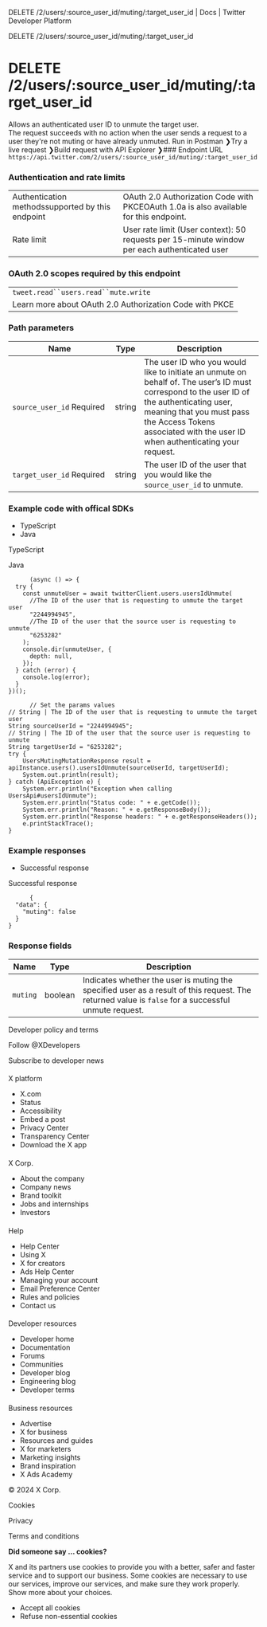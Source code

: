 
DELETE /2/users/:source\_user\_id/muting/:target\_user\_id | Docs | Twitter Developer Platform 

DELETE /2/users/:source\_user\_id/muting/:target\_user\_id

 DELETE /2/users/:source\_user\_id/muting/:target\_user\_id
==========================================================
Allows an authenticated user ID to unmute the target user.  
The request succeeds with no action when the user sends a request to a user they're not muting or have already unmuted.
Run in Postman ❯Try a live request ❯Build request with API Explorer ❯### Endpoint URL
`https://api.twitter.com/2/users/:source_user_id/muting/:target_user_id`  
### Authentication and rate limits

|  |  |
| --- | --- |
| Authentication methodssupported by this endpoint | OAuth 2.0 Authorization Code with PKCEOAuth 1.0a is also available for this endpoint. |
| Rate limit | User rate limit (User context): 50 requests per 15-minute window per each authenticated user |
### OAuth 2.0 scopes required by this endpoint

|  |
| --- |
| `tweet.read``users.read``mute.write` |
| Learn more about OAuth 2.0 Authorization Code with PKCE |
### Path parameters

| Name | Type | Description |
| --- | --- | --- |
| `source_user_id` Required  | string | The user ID who you would like to initiate an unmute on behalf of. The user’s ID must correspond to the user ID of the authenticating user, meaning that you must pass the Access Tokens associated with the user ID when authenticating your request. |
| `target_user_id` Required  | string | The user ID of the user that you would like the `source_user_id` to unmute. |

### Example code with offical SDKs

* TypeScript
* Java

 TypeScript

 Java

```
      (async () => {
  try {
    const unmuteUser = await twitterClient.users.usersIdUnmute(
      //The ID of the user that is requesting to unmute the target user
      "2244994945",
      //The ID of the user that the source user is requesting to unmute
      "6253282"
    );
    console.dir(unmuteUser, {
      depth: null,
    });
  } catch (error) {
    console.log(error);
  }
})();

```

```
      // Set the params values
// String | The ID of the user that is requesting to unmute the target user
String sourceUserId = "2244994945";
// String | The ID of the user that the source user is requesting to unmute
String targetUserId = "6253282";
try {
    UsersMutingMutationResponse result = apiInstance.users().usersIdUnmute(sourceUserId, targetUserId);
    System.out.println(result);
} catch (ApiException e) {
    System.err.println("Exception when calling UsersApi#usersIdUnmute");
    System.err.println("Status code: " + e.getCode());
    System.err.println("Reason: " + e.getResponseBody());
    System.err.println("Response headers: " + e.getResponseHeaders());
    e.printStackTrace();
}

```

### Example responses

* Successful response

 Successful response

```
      {
  "data": {
    "muting": false
  }
}
```

### Response fields

| Name | Type | Description |
| --- | --- | --- |
| `muting` | boolean | Indicates whether the user is muting the specified user as a result of this request. The returned value is `false` for a successful unmute request. |

Developer policy and terms

Follow @XDevelopers

Subscribe to developer news

#### 
 X platform

* X.com
* Status
* Accessibility
* Embed a post
* Privacy Center
* Transparency Center
* Download the X app

#### 
 X Corp.

* About the company
* Company news
* Brand toolkit
* Jobs and internships
* Investors

#### 
 Help

* Help Center
* Using X
* X for creators
* Ads Help Center
* Managing your account
* Email Preference Center
* Rules and policies
* Contact us

#### 
 Developer resources

* Developer home
* Documentation
* Forums
* Communities
* Developer blog
* Engineering blog
* Developer terms

#### 
 Business resources

* Advertise
* X for business
* Resources and guides
* X for marketers
* Marketing insights
* Brand inspiration
* X Ads Academy

 © 2024 X Corp.

Cookies

Privacy

Terms and conditions

**Did someone say … cookies?**  

 X and its partners use cookies to provide you with a better, safer and
 faster service and to support our business. Some cookies are necessary to use
 our services, improve our services, and make sure they work properly.
 Show more about your choices.

* Accept all cookies
* Refuse non-essential cookies